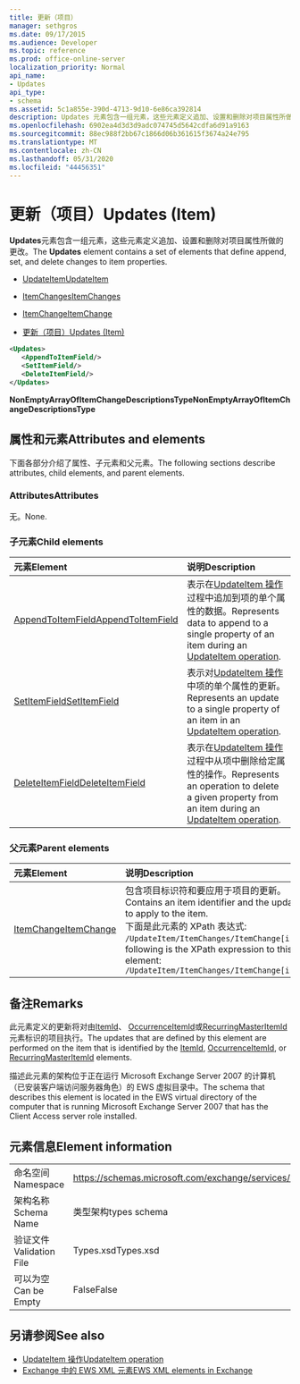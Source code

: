 ```yaml
---
title: 更新（项目）
manager: sethgros
ms.date: 09/17/2015
ms.audience: Developer
ms.topic: reference
ms.prod: office-online-server
localization_priority: Normal
api_name:
- Updates
api_type:
- schema
ms.assetid: 5c1a855e-390d-4713-9d10-6e86ca392814
description: Updates 元素包含一组元素，这些元素定义追加、设置和删除对项目属性所做的更改。
ms.openlocfilehash: 6902ea4d3d3d9adc074745d5642cdfa6d91a9163
ms.sourcegitcommit: 88ec988f2bb67c1866d06b361615f3674a24e795
ms.translationtype: MT
ms.contentlocale: zh-CN
ms.lasthandoff: 05/31/2020
ms.locfileid: "44456351"
---
```

# <a name="updates-item"></a><span data-ttu-id="0946a-103">更新（项目）</span><span class="sxs-lookup"><span data-stu-id="0946a-103">Updates (Item)</span></span>

<span data-ttu-id="0946a-104">**Updates**元素包含一组元素，这些元素定义追加、设置和删除对项目属性所做的更改。</span><span class="sxs-lookup"><span data-stu-id="0946a-104">The **Updates** element contains a set of elements that define append, set, and delete changes to item properties.</span></span> 
  
- [<span data-ttu-id="0946a-105">UpdateItem</span><span class="sxs-lookup"><span data-stu-id="0946a-105">UpdateItem</span></span>](updateitem.md)
  
- [<span data-ttu-id="0946a-106">ItemChanges</span><span class="sxs-lookup"><span data-stu-id="0946a-106">ItemChanges</span></span>](itemchanges.md)
  
- [<span data-ttu-id="0946a-107">ItemChange</span><span class="sxs-lookup"><span data-stu-id="0946a-107">ItemChange</span></span>](itemchange.md)
  
- [<span data-ttu-id="0946a-108">更新（项目）</span><span class="sxs-lookup"><span data-stu-id="0946a-108">Updates (Item)</span></span>](updates-item.md)
  
```xml
<Updates>
   <AppendToItemField/>
   <SetItemField/>
   <DeleteItemField/>
</Updates>
```

<span data-ttu-id="0946a-109">**NonEmptyArrayOfItemChangeDescriptionsType**</span><span class="sxs-lookup"><span data-stu-id="0946a-109">**NonEmptyArrayOfItemChangeDescriptionsType**</span></span>

## <a name="attributes-and-elements"></a><span data-ttu-id="0946a-110">属性和元素</span><span class="sxs-lookup"><span data-stu-id="0946a-110">Attributes and elements</span></span>

<span data-ttu-id="0946a-111">下面各部分介绍了属性、子元素和父元素。</span><span class="sxs-lookup"><span data-stu-id="0946a-111">The following sections describe attributes, child elements, and parent elements.</span></span>
  
### <a name="attributes"></a><span data-ttu-id="0946a-112">Attributes</span><span class="sxs-lookup"><span data-stu-id="0946a-112">Attributes</span></span>

<span data-ttu-id="0946a-113">无。</span><span class="sxs-lookup"><span data-stu-id="0946a-113">None.</span></span>
  
### <a name="child-elements"></a><span data-ttu-id="0946a-114">子元素</span><span class="sxs-lookup"><span data-stu-id="0946a-114">Child elements</span></span>

|<span data-ttu-id="0946a-115">**元素**</span><span class="sxs-lookup"><span data-stu-id="0946a-115">**Element**</span></span>|<span data-ttu-id="0946a-116">**说明**</span><span class="sxs-lookup"><span data-stu-id="0946a-116">**Description**</span></span>|
|:-----|:-----|
|[<span data-ttu-id="0946a-117">AppendToItemField</span><span class="sxs-lookup"><span data-stu-id="0946a-117">AppendToItemField</span></span>](appendtoitemfield.md) <br/> |<span data-ttu-id="0946a-118">表示在[UpdateItem 操作](updateitem-operation.md)过程中追加到项的单个属性的数据。</span><span class="sxs-lookup"><span data-stu-id="0946a-118">Represents data to append to a single property of an item during an [UpdateItem operation](updateitem-operation.md).</span></span>  <br/> |
|[<span data-ttu-id="0946a-119">SetItemField</span><span class="sxs-lookup"><span data-stu-id="0946a-119">SetItemField</span></span>](setitemfield.md) <br/> |<span data-ttu-id="0946a-120">表示对[UpdateItem 操作](updateitem-operation.md)中项的单个属性的更新。</span><span class="sxs-lookup"><span data-stu-id="0946a-120">Represents an update to a single property of an item in an [UpdateItem operation](updateitem-operation.md).</span></span>  <br/> |
|[<span data-ttu-id="0946a-121">DeleteItemField</span><span class="sxs-lookup"><span data-stu-id="0946a-121">DeleteItemField</span></span>](deleteitemfield.md) <br/> |<span data-ttu-id="0946a-122">表示在[UpdateItem 操作](updateitem-operation.md)过程中从项中删除给定属性的操作。</span><span class="sxs-lookup"><span data-stu-id="0946a-122">Represents an operation to delete a given property from an item during an [UpdateItem operation](updateitem-operation.md).</span></span>  <br/> |
   
### <a name="parent-elements"></a><span data-ttu-id="0946a-123">父元素</span><span class="sxs-lookup"><span data-stu-id="0946a-123">Parent elements</span></span>

|<span data-ttu-id="0946a-124">**元素**</span><span class="sxs-lookup"><span data-stu-id="0946a-124">**Element**</span></span>|<span data-ttu-id="0946a-125">**说明**</span><span class="sxs-lookup"><span data-stu-id="0946a-125">**Description**</span></span>|
|:-----|:-----|
|[<span data-ttu-id="0946a-126">ItemChange</span><span class="sxs-lookup"><span data-stu-id="0946a-126">ItemChange</span></span>](itemchange.md) <br/> |<span data-ttu-id="0946a-127">包含项目标识符和要应用于项目的更新。</span><span class="sxs-lookup"><span data-stu-id="0946a-127">Contains an item identifier and the updates to apply to the item.</span></span>  <br/> <span data-ttu-id="0946a-128">下面是此元素的 XPath 表达式:  `/UpdateItem/ItemChanges/ItemChange[i]`</span><span class="sxs-lookup"><span data-stu-id="0946a-128">The following is the XPath expression to this element:  `/UpdateItem/ItemChanges/ItemChange[i]`</span></span> <br/> |
   
## <a name="remarks"></a><span data-ttu-id="0946a-129">备注</span><span class="sxs-lookup"><span data-stu-id="0946a-129">Remarks</span></span>

<span data-ttu-id="0946a-130">此元素定义的更新将对由[ItemId](itemid.md)、 [OccurrenceItemId](occurrenceitemid.md)或[RecurringMasterItemId](recurringmasteritemid.md)元素标识的项目执行。</span><span class="sxs-lookup"><span data-stu-id="0946a-130">The updates that are defined by this element are performed on the item that is identified by the [ItemId](itemid.md), [OccurrenceItemId](occurrenceitemid.md), or [RecurringMasterItemId](recurringmasteritemid.md) elements.</span></span> 
  
<span data-ttu-id="0946a-131">描述此元素的架构位于正在运行 Microsoft Exchange Server 2007 的计算机（已安装客户端访问服务器角色）的 EWS 虚拟目录中。</span><span class="sxs-lookup"><span data-stu-id="0946a-131">The schema that describes this element is located in the EWS virtual directory of the computer that is running Microsoft Exchange Server 2007 that has the Client Access server role installed.</span></span>
  
## <a name="element-information"></a><span data-ttu-id="0946a-132">元素信息</span><span class="sxs-lookup"><span data-stu-id="0946a-132">Element information</span></span>

|||
|:-----|:-----|
|<span data-ttu-id="0946a-133">命名空间</span><span class="sxs-lookup"><span data-stu-id="0946a-133">Namespace</span></span>  <br/> |https://schemas.microsoft.com/exchange/services/2006/types  <br/> |
|<span data-ttu-id="0946a-134">架构名称</span><span class="sxs-lookup"><span data-stu-id="0946a-134">Schema Name</span></span>  <br/> |<span data-ttu-id="0946a-135">类型架构</span><span class="sxs-lookup"><span data-stu-id="0946a-135">types schema</span></span>  <br/> |
|<span data-ttu-id="0946a-136">验证文件</span><span class="sxs-lookup"><span data-stu-id="0946a-136">Validation File</span></span>  <br/> |<span data-ttu-id="0946a-137">Types.xsd</span><span class="sxs-lookup"><span data-stu-id="0946a-137">Types.xsd</span></span>  <br/> |
|<span data-ttu-id="0946a-138">可以为空</span><span class="sxs-lookup"><span data-stu-id="0946a-138">Can be Empty</span></span>  <br/> |<span data-ttu-id="0946a-139">False</span><span class="sxs-lookup"><span data-stu-id="0946a-139">False</span></span>  <br/> |
   
## <a name="see-also"></a><span data-ttu-id="0946a-140">另请参阅</span><span class="sxs-lookup"><span data-stu-id="0946a-140">See also</span></span>

- [<span data-ttu-id="0946a-141">UpdateItem 操作</span><span class="sxs-lookup"><span data-stu-id="0946a-141">UpdateItem operation</span></span>](updateitem-operation.md)
- [<span data-ttu-id="0946a-142">Exchange 中的 EWS XML 元素</span><span class="sxs-lookup"><span data-stu-id="0946a-142">EWS XML elements in Exchange</span></span>](ews-xml-elements-in-exchange.md)

